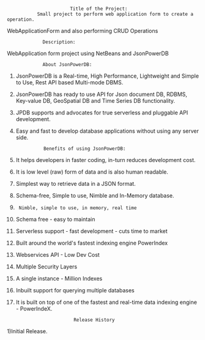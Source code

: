                            Title of the Project:
			   Small project to perform web application form to create a operation.
 WebApplicationForm and also performing CRUD Operations

 			     Description:
  WebApplication form project using NetBeans and JsonPowerDB

			     About JsonPowerDB:
1) JsonPowerDB is a Real-time, High Performance, Lightweight and Simple to Use, Rest API based Multi-mode DBMS. 
2) JsonPowerDB has ready to use API for Json document DB, RDBMS, Key-value DB, GeoSpatial DB and Time Series DB functionality. 
3) JPDB supports and advocates for true serverless and pluggable API development.
4) Easy and fast to develop database applications without using any server side.

			     Benefits of using JsonPowerDB:
1)	It helps developers in faster coding, in-turn reduces development cost.
2)	It is low level (raw) form of data and is also human readable.
3)	Simplest way to retrieve data in a JSON format.
4)	Schema-free, Simple to use, Nimble and In-Memory database.
5)      Nimble, simple to use, in memory, real time
6)	Schema free - easy to maintain
7)	Serverless support - fast development - cuts time to market
8)	Built around the world's fastest indexing engine PowerIndex
9)	Webservices API - Low Dev Cost
10)	Multiple Security Layers
11)	A single instance - Million Indexes
12)	Inbuilt support for querying multiple databases
13)	It is built on top of one of the fastest and real-time data indexing engine - PowerIndeX.
		           
                             Release History
  1)Initial Release.


